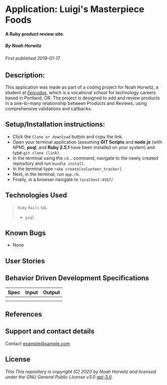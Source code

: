 # Application: **Luigi's Masterpiece Foods**
**A Ruby product review site.**

##### By Noah Horwitz

###### _First published 2019-01-17_

## Description:
This application was made as part of a coding project for Noah Horwitz, a student at _[Epicodus](http://www.epicodus.com)_, which is a vocational school for technology careers based in Portland, OR. The project is designed to add and review products in a one-to-many relationship between Products and Reviews, using comprehensive validations and callbacks.

## Setup/Installation instructions:
* Click the `Clone or download` button and copy the link.
* Open your terminal application (assuming **GIT Scripts** and **node.js** (with NPM), **psql**, and **Ruby 2.5.1** have been installed on your system) and type `git clone (link)`.
* In the terminal using the `cd`... command, navigate to the newly created repository and run `bundle install`.
* In the terminal type `rake create[volunteer_tracker]`
* Next, in the terminal, run `app.rb`.
* Finally, in a browser navigate to `localhost:4567/`

## Technologies Used
> `Ruby`
> `Rails`
> `SQL`
> * `psql`


## Known Bugs
* None

## User Stories


## Behavior Driven Development Specifications
|Spec|Input|Output|
|-|-|-|
||||
||||

## References

## Support and contact details
Contact [example@sample.com](mailto:example@sample.com)

## License
_This This repository is copyright (C) 2020 by Noah Horwitz and licensed under the GNU General Public License v3.0 [gpl-3.0](https://www.gnu.org/licenses/gpl-3.0.en.html)_.
